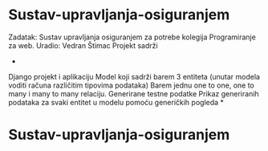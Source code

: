 # Sustav-upravljanja-osiguranjem

Zadatak: Sustav upravljanja osiguranjem za potrebe kolegija Programiranje za web.
Uradio: Vedran Štimac
Projekt sadrži

*
Django projekt i aplikaciju
Model koji sadrži barem 3 entiteta (unutar modela voditi računa različitim tipovima podataka)
Barem jednu one to one, one to many i many to many relaciju.
Generirane testne podatke
Prikaz generiranih podataka za svaki entitet u modelu pomoću generičkih pogleda
*
# Sustav-upravljanja-osiguranjem
